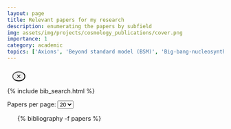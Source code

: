 ```yaml
---
layout: page
title: Relevant papers for my research
description: enumerating the papers by subfield
img: assets/img/projects/cosmology_publications/cover.png
importance: 1
category: academic
topics: ['Axions', 'Beyond standard model (BSM)', 'Big-bang-nucleosynthesis (BBN)', 'Chiral plasma instability (CPI) and chiral magnetic effect (CME)', 'Cosmological parameters', 'Cosmic microwave background (CMB)', 'Ultra high energy cosmic rays (UHECR)', 'Dark energy (DE)', 'Dark matter. (DM)', 'General relativity (GR) and modified gravity (MG)', 'Gravitational waves (GWs) theory & observations', 'Inflation', 'Isotropy', 'Large-scale structure (LSS)', 'Lorentz symmetry', 'Neutrinos', 'Parity symmetry', 'Perturbations', 'Phase transitions (PTs)', 'Primordial magnetic fields (PMFs)', 'Turbulence', 'Miscellaneous']
---
```


<!-- ──────────────────────────────────────────────────────────────
     TOPIC‑CHIP MENU
     ─────────────────────────────────────────────────────────── -->
<div id="tag‑chooser" class="mb-3">
  <div class="chip-box" id="available-tags"></div>
  <div class="chip-box chosen" id="selected-tags"></div>
  <button id="clear-tags" class="clear-chips btn btn-sm" title="Clear all">✕</button>
</div>

{% include bib_search.html %}

<!-- ───────────────────── Pagination selector ────────────────── -->
<div class="bibliography-controls">
  <label for="per-page">Papers per page:</label>
  <select id="per-page">
    <option value="10">10</option>
    <option value="20" selected>20</option>
    <option value="50">50</option>
  </select>
</div>

<ul id="bib-list">
  {% bibliography -f papers %}
</ul>

<div id="bib-nav-top" class="bib-nav"></div>
<div id="bib-nav"      class="bib-nav"></div>

<!-- ───────────────────────── CSS ─────────────────────────────── -->
<style>
/* chips */
.chip-box          { display:flex; flex-wrap:wrap; gap:.4rem; }
.chip-box.chosen   { margin-top:.6rem; }

.chip {
  display:inline-flex; align-items:center; gap:.25em;
  padding:.25em .6em; border-radius:1rem; font-size:.875rem;
  background:#e5e5e5; cursor:pointer; user-select:none;
  transition:background .15s ease;
}
.chip:hover        { background:#d0d0d0; }
.chip.chosen       { background:#6495ed; color:#fff; }
.chip .close       { font-size:.8em; margin-left:.3em; }

.clear-chips {
  margin-left:.75rem; padding:.15rem .45rem;
  border-radius:50%; line-height:1; cursor:pointer;
}

.hidden, .tag‑filtered { display:none !important; }

/* nav buttons */
.bib-nav { margin:1rem 0; display:flex; flex-wrap:wrap; gap:.4rem; }
.bib-nav button { padding:.2rem .55rem; }
</style>

<!-- ───────────────────────── JS ──────────────────────────────── -->
<script>
document.addEventListener('DOMContentLoaded', () => {
/* ========== 0.  Grab stuff ========== */
const allTopics = {{ page.topics | jsonify }};          // from front‑matter
const boxAvail  = document.getElementById('available-tags');
const boxChosen = document.getElementById('selected-tags');
const clearBtn  = document.getElementById('clear-tags');
const selected  = new Set();

/* ========== 1.  Build chips ========== */
const makeChip = (label, chosen=false) => {
  const chip = document.createElement('span');
  chip.className = 'chip' + (chosen ? ' chosen' : '');
  chip.dataset.tag = label.toLowerCase();
  chip.textContent = label;
  const x = document.createElement('span');
  x.textContent = '✕'; x.className = 'close';
  x.style.display = chosen ? '' : 'none';
  chip.appendChild(x);
  return chip;
};
allTopics.forEach(t => boxAvail.appendChild(makeChip(t)));

/* click logic */
function choose(chip){
  selected.add(chip.dataset.tag);
  chip.classList.add('chosen');
  chip.querySelector('.close').style.display='';
  boxChosen.appendChild(chip);
  updateFilter();
}
function unchoose(chip){
  selected.delete(chip.dataset.tag);
  chip.classList.remove('chosen');
  chip.querySelector('.close').style.display='none';
  boxAvail.appendChild(chip);
  updateFilter();
}
[boxAvail, boxChosen].forEach(box=>{
  box.addEventListener('click',e=>{
    const chip=e.target.closest('.chip'); if(!chip) return;
    chip.classList.contains('chosen')?unchoose(chip):choose(chip);
  });
});
clearBtn.addEventListener('click',()=>[...boxChosen.children].forEach(unchoose));

/* ========== 2.  Tag filter + search filter ========== */
const bibItems = Array.from(document.querySelectorAll('#bib-list li'));

function tagMatch(li){
  if(selected.size===0) return true;
  const liTags=(li.dataset.topics||'').split(',').map(s=>s.trim().toLowerCase());
  return [...selected].every(t=>liTags.includes(t));
}
function updateFilter(){
  bibItems.forEach(li=>{
    li.classList.toggle('tag‑filtered',!tagMatch(li));
  });
  rebuildPagination();
}
document.addEventListener('bibsearch:results-updated', updateFilter);

/* ========== 3.  Pagination ========== */
const perPageSelect=document.getElementById('per-page');
const navTop=document.getElementById('bib-nav-top');
const navBottom=document.getElementById('bib-nav');
let perPage=+perPageSelect.value, currentPage=1;

const getVisible=()=>bibItems.filter(li=>!li.classList.contains('search_hidden')&&!li.classList.contains('tag‑filtered'));

function showPage(page){
  const visible=getVisible();
  const totalPages=Math.max(1,Math.ceil(visible.length/perPage));
  page=Math.min(page,totalPages);

  const start=(page-1)*perPage, end=page*perPage;
  visible.forEach((li,i)=>li.style.display=(i>=start&&i<end)?'':'none');
  [...bibItems].filter(li=>!visible.includes(li)).forEach(li=>li.style.display='none');
  currentPage=page;
  buildNav(totalPages);
}
function buildNav(totalPages){
  const fill=bar=>{
    bar.innerHTML='';
    const add=(txt,p,dis=false)=>{
      const b=document.createElement('button'); b.textContent=txt; b.disabled=dis;
      if(!dis) b.onclick=()=>showPage(p);
      bar.appendChild(b);
    };
    if(totalPages===1) return;
    add('«',1,currentPage===1);
    for(let p=1;p<=totalPages;p++){
      if(Math.abs(p-currentPage)<=4||p===1||p===totalPages)
        add(p,p,p===currentPage);
      else if(Math.abs(p-currentPage)===5) bar.appendChild(document.createTextNode('…'));
    }
    add('»',totalPages,currentPage===totalPages);
  };
  [navTop,navBottom].forEach(fill);
}
function rebuildPagination(){ showPage(1); }
perPageSelect.addEventListener('change',()=>{ perPage=+perPageSelect.value; rebuildPagination(); });

/* ========== 4.  Collapsible Abstract/BibTeX blocks ========== */
document.querySelectorAll('#bib-list div.abstract, #bib-list div.bibtex')
        .forEach(div=>div.classList.add('hidden'));
document.querySelectorAll('#bib-list a.abstract.btn').forEach(btn=>{
  const block=btn.closest('li').querySelector('div.abstract');
  if(block) btn.addEventListener('click',e=>{e.preventDefault();block.classList.toggle('hidden');});
});
document.querySelectorAll('#bib-list a.bibtex.btn').forEach(btn=>{
  const block=btn.closest('li').querySelector('div.bibtex');
  if(block) btn.addEventListener('click',e=>{e.preventDefault();block.classList.toggle('hidden');});
});

/* kick things off */
updateFilter();
});
</script>
